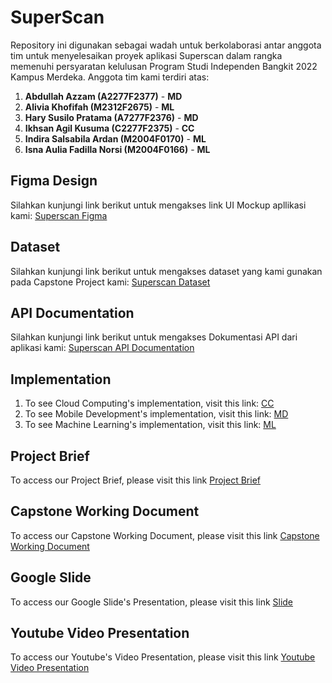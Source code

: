 # SuperScan
Repository ini digunakan sebagai wadah untuk berkolaborasi antar anggota tim untuk menyelesaikan proyek aplikasi Superscan dalam rangka memenuhi persyaratan kelulusan Program Studi Independen Bangkit 2022 Kampus Merdeka. Anggota tim kami terdiri atas:
1. **Abdullah Azzam (A2277F2377)** - **MD**
2. **Alivia Khofifah (M2312F2675)** - **ML**
3. **Hary Susilo Pratama (A7277F2376)** - **MD**
4. **Ikhsan Agil Kusuma (C2277F2375)** - **CC**
5. **Indira Salsabila Ardan (M2004F0170)** - **ML**
6. **Isna Aulia Fadilla Norsi (M2004F0166)** - **ML**

## Figma Design
Silahkan kunjungi link berikut untuk mengakses link UI Mockup apllikasi kami: [Superscan Figma](https://www.figma.com/file/xJhT0DMOEG5H9X4USQXLkC/SuperScan?node-id=0%3A1)

## Dataset
Silahkan kunjungi link berikut untuk mengakses dataset yang kami gunakan pada Capstone Project kami: [Superscan Dataset](https://drive.google.com/drive/folders/1fiG3rScaJnNCW8a3iNYP0g2QJwKM7IhC?usp=sharing)

## API Documentation
Silahkan kunjungi link berikut untuk mengakses Dokumentasi API dari aplikasi kami: [Superscan API Documentation](https://superscan-352006.et.r.appspot.com/)

## Implementation
1. To see Cloud Computing's implementation, visit this link: [CC](https://github.com/SuperScanDev/SuperScan/tree/CC)
2. To see Mobile Development's implementation, visit this link: [MD](https://github.com/SuperScanDev/SuperScan/tree/MD)
3. To see Machine Learning's implementation, visit this link: [ML](https://github.com/SuperScanDev/SuperScan/tree/ML)

## Project Brief
To access our Project Brief, please visit this link [Project Brief](https://docs.google.com/document/d/1tgBP-VpQqnzigGon3w8udcyRfUNVjTuUd_lV_tWVCg4/edit?usp=sharing)

## Capstone Working Document
To access our Capstone Working Document, please visit this link [Capstone Working Document](https://docs.google.com/document/d/1ZKuCZKEArV4b1EAzPMhNt6NZ_yL3bgnHANC4HtAuY7I/edit?usp=sharing)

## Google Slide 
To access our Google Slide's Presentation, please visit this link [Slide](https://docs.google.com/presentation/d/11KobQRhFx63F-KeHQXS5rv2Ypjc5iFPoE0-4sMPrqlY/edit?usp=sharing)

## Youtube Video Presentation
To access our Youtube's Video Presentation, please visit this link [Youtube Video Presentation](https://youtu.be/KMHgqHQWHtE)
